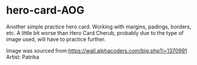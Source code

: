 # hero-card-AOG
Another simple practice hero card. Working with margins, padings, borders, etc.
A little bit worse than Hero Card Cherub, probably due to the type of image used,
will have to practice further. 

Image was sourced from:https://wall.alphacoders.com/big.php?i=1370991
Artist: Patrika

